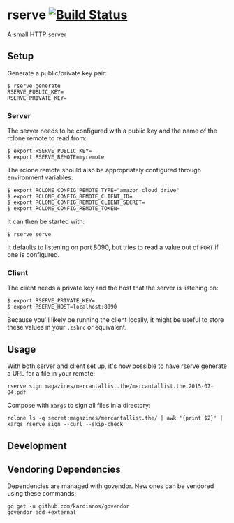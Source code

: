 # rserve [![Build Status](https://travis-ci.org/brandur/rserve.svg?branch=master)](https://travis-ci.org/brandur/rserve)

A small HTTP server

## Setup

Generate a public/private key pair:

    $ rserve generate
    RSERVE_PUBLIC_KEY=
    RSERVE_PRIVATE_KEY=

### Server

The server needs to be configured with a public key and the
name of the rclone remote to read from:

    $ export RSERVE_PUBLIC_KEY=
    $ export RSERVE_REMOTE=myremote

The rclone remote should also be appropriately configured
through environment variables:

    $ export RCLONE_CONFIG_REMOTE_TYPE="amazon cloud drive"
    $ export RCLONE_CONFIG_REMOTE_CLIENT_ID=
    $ export RCLONE_CONFIG_REMOTE_CLIENT_SECRET=
    $ export RCLONE_CONFIG_REMOTE_TOKEN=

It can then be started with:

    $ rserve serve

It defaults to listening on port 8090, but tries to read a
value out of `PORT` if one is configured.

### Client

The client needs a private key and the host that the server
is listening on:

    $ export RSERVE_PRIVATE_KEY=
    $ export RSERVE_HOST=localhost:8090

Because you'll likely be running the client locally, it
might be useful to store these values in your `.zshrc` or
equivalent.

## Usage

With both server and client set up, it's now possible to
have rserve generate a URL for a file in your remote:

    rserve sign magazines/mercantallist.the/mercantallist.the.2015-07-04.pdf

Compose with `xargs` to sign all files in a directory:

    rclone ls -q secret:magazines/mercantallist.the/ | awk '{print $2}' | xargs rserve sign --curl --skip-check

## Development

## Vendoring Dependencies

Dependencies are managed with govendor. New ones can be vendored using these
commands:

    go get -u github.com/kardianos/govendor
    govendor add +external
